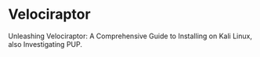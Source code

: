 # Velociraptor
Unleashing Velociraptor: A Comprehensive Guide to Installing on Kali Linux, also Investigating PUP.
